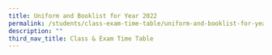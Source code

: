 ```yaml
---
title: Uniform and Booklist for Year 2022
permalink: /students/class-exam-time-table/uniform-and-booklist-for-year-2022
description: ""
third_nav_title: Class & Exam Time Table
---
```

